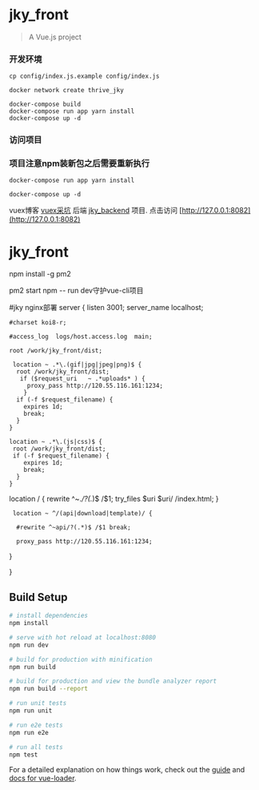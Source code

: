 # jky_front

> A Vue.js project


### 开发环境

	cp config/index.js.example config/index.js

	docker network create thrive_jky

	docker-compose build
	docker-compose run app yarn install
	docker-compose up -d

### 访问项目

### 项目注意npm装新包之后需要重新执行
    docker-compose run app yarn install

    docker-compose up -d

vuex博客 [vuex采坑](https://www.cnblogs.com/liningstyle/p/8335129.html)
后端 [jky_backend](http://120.55.242.229/root/jky_backend) 项目.
点击访问 [http://127.0.0.1:8082](http://127.0.0.1:8082)


# jky_front

npm install -g pm2

pm2 start npm -- run dev守护vue-cli项目

#jky
nginx部署
server {
    listen       3001;
    server_name  localhost;

    #charset koi8-r;

    #access_log  logs/host.access.log  main;

    root /work/jky_front/dist;

     location ~ .*\.(gif|jpg|jpeg|png)$ {
      root /work/jky_front/dist;
       if ($request_uri   ~ .*uploads* ) {
         proxy_pass http://120.55.116.161:1234;
        }
      if (-f $request_filename) {
        expires 1d;
        break;
      }
    }

    location ~ .*\.(js|css)$ {
     root /work/jky_front/dist;
     if (-f $request_filename) {
        expires 1d;
        break;
      }
    }
   location / {
      rewrite ^~.*/?(.*)$ /$1;
      try_files $uri $uri/ /index.html;
   }

     location ~ ^/(api|download|template)/ {

      #rewrite ^~api/?(.*)$ /$1 break;

      proxy_pass http://120.55.116.161:1234;
   }

}



## Build Setup

``` bash
# install dependencies
npm install

# serve with hot reload at localhost:8080
npm run dev

# build for production with minification
npm run build

# build for production and view the bundle analyzer report
npm run build --report

# run unit tests
npm run unit

# run e2e tests
npm run e2e

# run all tests
npm test
```

For a detailed explanation on how things work, check out the [guide](http://vuejs-templates.github.io/webpack/) and [docs for vue-loader](http://vuejs.github.io/vue-loader).
